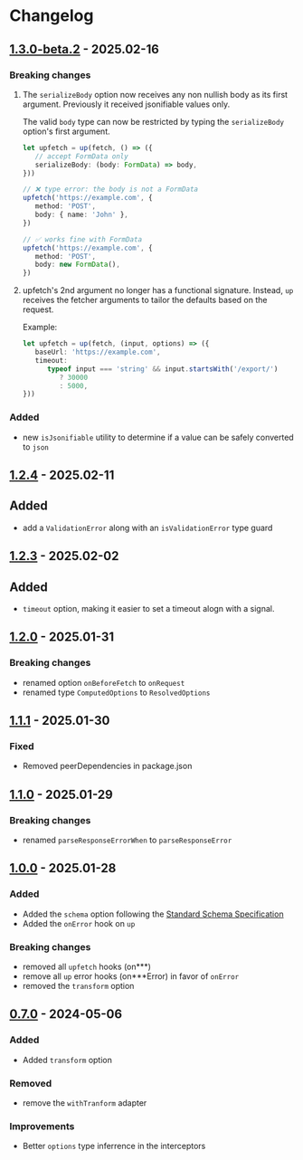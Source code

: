 # Changelog

## [1.3.0-beta.2](https://github.com/L-Blondy/up-fetch/compare/v1.2.4-beta.0...v1.3.0-beta.0) - 2025.02-16

### Breaking changes

1. The `serializeBody` option now receives any non nullish body as its first argument. Previously it received jsonifiable values only.

   The valid `body` type can now be restricted by typing the `serializeBody` option's first argument.

   ```ts
   let upfetch = up(fetch, () => ({
      // accept FormData only
      serializeBody: (body: FormData) => body,
   }))

   // ❌ type error: the body is not a FormData
   upfetch('https://example.com', {
      method: 'POST',
      body: { name: 'John' },
   })

   // ✅ works fine with FormData
   upfetch('https://example.com', {
      method: 'POST',
      body: new FormData(),
   })
   ```

2. upfetch's 2nd argument no longer has a functional signature.
   Instead, `up` receives the fetcher arguments to tailor the defaults based on the request.

   Example:

   ```ts
   let upfetch = up(fetch, (input, options) => ({
      baseUrl: 'https://example.com',
      timeout:
         typeof input === 'string' && input.startsWith('/export/')
            ? 30000
            : 5000,
   }))
   ```

### Added

- new `isJsonifiable` utility to determine if a value can be safely converted to `json`

## [1.2.4](https://github.com/L-Blondy/up-fetch/compare/v1.2.3...v1.2.4-beta.0) - 2025.02-11

## Added

- add a `ValidationError` along with an `isValidationError` type guard

## [1.2.3](https://github.com/L-Blondy/up-fetch/compare/v1.2.0...v1.2.3) - 2025.02-02

## Added

- `timeout` option, making it easier to set a timeout alogn with a signal.

## [1.2.0](https://github.com/L-Blondy/up-fetch/compare/v1.1.1...v1.2.0) - 2025.01-31

### Breaking changes

- renamed option `onBeforeFetch` to `onRequest`
- renamed type `ComputedOptions` to `ResolvedOptions`

## [1.1.1](https://github.com/L-Blondy/up-fetch/compare/v1.1.0...v1.1.1) - 2025.01-30

### Fixed

- Removed peerDependencies in package.json

## [1.1.0](https://github.com/L-Blondy/up-fetch/compare/v1.0.0...v1.1.0) - 2025.01-29

### Breaking changes

- renamed `parseResponseErrorWhen` to `parseResponseError`

## [1.0.0](https://github.com/L-Blondy/up-fetch/compare/v0.7.0...v1.0.0) - 2025.01-28

### Added

- Added the `schema` option following the [Standard Schema Specification](https://github.com/standard-schema/standard-schema)
- Added the `onError` hook on `up`

### Breaking changes

- removed all `upfetch` hooks (on\*\*\*)
- remove all `up` error hooks (on\*\*\*Error) in favor of `onError`
- removed the `transform` option

## [0.7.0](https://github.com/L-Blondy/up-fetch/compare/v0.6.0...v0.7.0) - 2024-05-06

### Added

- Added `transform` option

### Removed

- remove the `withTranform` adapter

### Improvements

- Better `options` type inferrence in the interceptors

```

```

